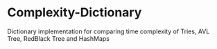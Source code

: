 # Complexity-Dictionary

Dictionary implementation for comparing time complexity of Tries, AVL Tree, RedBlack Tree and HashMaps
